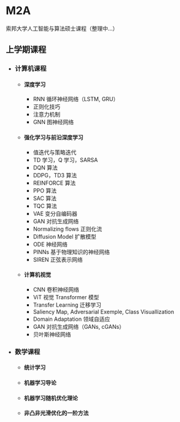 # M2A
索邦大学人工智能与算法硕士课程（整理中...）

## 上学期课程
- ### 计算机课程
  - #### 深度学习
    - RNN 循环神经网络（LSTM, GRU）
    - 正则化技巧
    - 注意力机制
    - GNN 图神经网络
  - #### 强化学习与前沿深度学习
    - 值迭代与策略迭代
    - TD 学习，Q 学习，SARSA
    - DQN 算法
    - DDPG，TD3 算法
    - REINFORCE 算法
    - PPO 算法
    - SAC 算法
    - TQC 算法
    - VAE 变分自编码器
    - GAN 对抗生成网络
    - Normalizing flows 正则化流
    - Diffusion Model 扩散模型
    - ODE 神经网络
    - PINNs 基于物理知识的神经网络
    - SIREN 正弦表示网络
  - #### 计算机视觉
    - CNN 卷积神经网络
    - ViT 视觉 Transformer 模型
    - Transfer Learning 迁移学习
    - Saliency Map, Adversarial Exemple, Class Visuallization
    - Domain Adaptation 领域自适应
    - GAN 对抗生成网络（GANs, cGANs）
    - 贝叶斯神经网络
- ### 数学课程
  - #### 统计学习
  - #### 机器学习导论
  - #### 机器学习随机优化理论
  - #### 非凸非光滑优化的一阶方法
